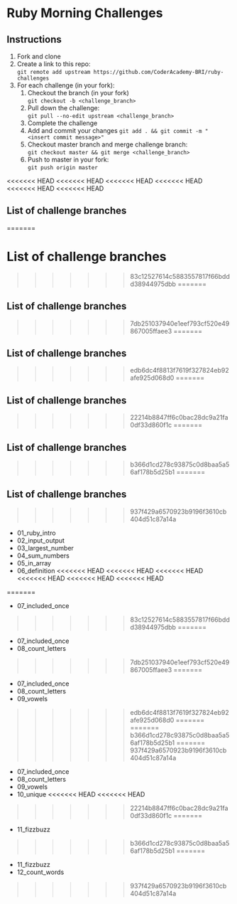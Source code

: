 # Ruby Morning Challenges

## Instructions
1. Fork and clone
2. Create a link to this repo: <br/>
   `git remote add upstream https://github.com/CoderAcademy-BRI/ruby-challenges`
3. For each challenge (in your fork):
    1. Checkout the branch (in your fork)<br/>
     `git checkout -b <challenge_branch>`
    3. Pull down the challenge: <br/>
     `git pull --no-edit upstream <challenge_branch>`
    4. Complete the challenge
    5. Add and commit your changes
    `git add . && git commit -m "<insert commit message>"`
    6. Checkout master branch and merge challenge branch:<br/>
    `git checkout master && git merge <challenge_branch>`
    7. Push to master in your fork:<br/>
     `git push origin master`

<<<<<<< HEAD
<<<<<<< HEAD
<<<<<<< HEAD
<<<<<<< HEAD
<<<<<<< HEAD
<<<<<<< HEAD
## List of challenge branches
=======
# List of challenge branches
>>>>>>> 83c12527614c5883557817f66bddd38944975dbb
=======
## List of challenge branches
>>>>>>> 7db251037940e1eef793cf520e49867005ffaee3
=======
## List of challenge branches
>>>>>>> edb6dc4f8813f7619f327824eb92afe925d068d0
=======
## List of challenge branches
>>>>>>> 22214b8847ff6c0bac28dc9a21fa0df33d860f1c
=======
## List of challenge branches
>>>>>>> b366d1cd278c93875c0d8baa5a56af178b5d25b1
=======
## List of challenge branches
>>>>>>> 937f429a6570923b9196f3610cb404d51c87a14a
* 01_ruby_intro
* 02_input_output
* 03_largest_number
* 04_sum_numbers
* 05_in_array
* 06_definition
<<<<<<< HEAD
<<<<<<< HEAD
<<<<<<< HEAD
<<<<<<< HEAD
<<<<<<< HEAD
<<<<<<< HEAD

=======
* 07_included_once
>>>>>>> 83c12527614c5883557817f66bddd38944975dbb
=======
* 07_included_once
* 08_count_letters
>>>>>>> 7db251037940e1eef793cf520e49867005ffaee3
=======
* 07_included_once
* 08_count_letters
* 09_vowels
>>>>>>> edb6dc4f8813f7619f327824eb92afe925d068d0
=======
=======
>>>>>>> b366d1cd278c93875c0d8baa5a56af178b5d25b1
=======
>>>>>>> 937f429a6570923b9196f3610cb404d51c87a14a
* 07_included_once
* 08_count_letters
* 09_vowels
* 10_unique
<<<<<<< HEAD
<<<<<<< HEAD
>>>>>>> 22214b8847ff6c0bac28dc9a21fa0df33d860f1c
=======
* 11_fizzbuzz
>>>>>>> b366d1cd278c93875c0d8baa5a56af178b5d25b1
=======
* 11_fizzbuzz
* 12_count_words
>>>>>>> 937f429a6570923b9196f3610cb404d51c87a14a
